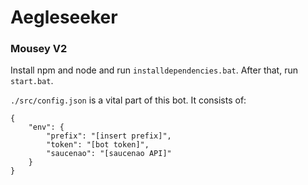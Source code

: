 # Aegleseeker
### Mousey V2

Install npm and node and run `installdependencies.bat`.
After that, run `start.bat`.

`./src/config.json` is a vital part of this bot. It consists of:
```
{
    "env": {
        "prefix": "[insert prefix]",
        "token": "[bot token]",
        "saucenao": "[saucenao API]"
    }
}

```
